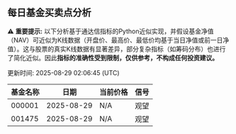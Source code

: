 ## 每日基金买卖点分析

⚠️ **重要提示:** 以下分析基于通达信指标的Python近似实现，并假设基金净值（NAV）可近似为K线数据（开盘价、最高价、最低价均基于当日净值或前一日净值）。这与股票的真实K线数据有显著差异，部分复杂指标（如筹码分布）也进行了简化近似。因此**指标的准确性受到限制，仅供参考，不构成任何投资建议。**

更新时间: 2025-08-29 02:06:45 (UTC)

| 基金名称 | 日期 | 当前价格 | 信号 |
|----------|----------|----------|------|
| 000001 | 2025-08-29 | N/A | 观望 |
| 001475 | 2025-08-29 | N/A | 观望 |
